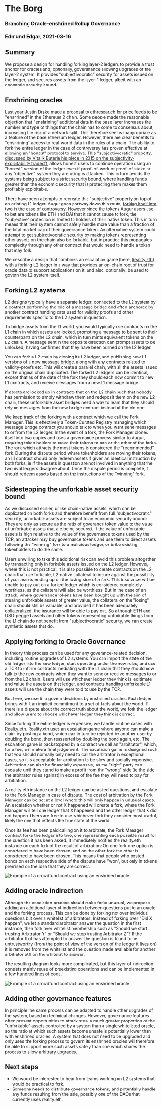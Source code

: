 
# The Borg

### Branching Oracle-enshrined Rollup Governance 

### Edmund Edgar, 2021-03-16

## Summary

We propose a design for handling forking layer-2 ledgers to provide a trust anchor for oracles and, optionally, goveranance allowing upgrades of the layer-2 system. It provides "subjectivocratic" security for assets issued on the ledger, and secures assets from the layer-1 ledger, albeit with an economic security bound. 


## Enshrining oracles

Last year [Justin Drake made a proposal to ethresear.ch for price feeds to be "enshrined" in the Ethereum 2 chain](https://ethresear.ch/t/enshrined-eth2-price-feeds/7391). Some people made the reasonable objection that "enshrining" additional data in the base layer increases the number and type of things that the chain has to come to consensus about, increasing the risk of a network split. This therefore seems inappropriate as a feature of the base Ethereum ledger. However, there are clear benefits to "enshrining" access to real-world data in the rules of a chain. The ability to fork the entire ledger in the case of controversy has proven effective at allowing an "honest" protocol to survive. This "subjectivocratic" property, [discussed by Vitalik Buterin his piece in 2015 on the subjectivity-exploitability tradeoff](https://blog.ethereum.org/2015/02/14/subjectivity-exploitability-tradeoff/), allows honest users to continue operation using an "honest" version of the ledger even if proof-of-work or proof-of-stake or any "objective" system they are using is attacked. This in turn avoids the systems being subject to a strict security bound, where handling funds greater than the economic security that is protecting them makes them profitably exploitable.

There have been attempts to recreate this "subjective" property on top of an existing L1 ledger. Augur goes partway down this route, [forking itself into two in the case of controversy](https://whitepaper.io/document/29/augur-whitepaper). However since the tokens Augur users use to bet are tokens like ETH and DAI that it cannot cause to fork, the "subjective" protection is limited to holders of their native token. This in turn means that their system cannot safely handle more value than a fraction of the total market cap of their governance token. An alternative system could attempt to get subjectivocratic security by making tokens representing other assets on the chain also be forkable, but in practice this propagates complexity through any other contract that would need to handle a token that may fork.

We describe a design that combines an escalation game (here, [Reality.eth](https://reality.eth.link)) with a forking L2 ledger in a way that provides an on-chain root of trust for oracle data to support applications on it, and also, optionally, be used to govern the L2 system itself.


## Forking L2 systems

L2 designs typically have a separate ledger, connected to the L2 system by a contract performing the role of a message bridge and often anchored by another contract handing data used for validity proofs and other requirements specific to the L2 system in question.

To bridge assets from the L1 world, you would typically use contracts on the L1 chain in which assets are locked, prompting a message to be sent to their counterparts on the L2 chain, which in turn mints equivalent tokens on the L2 chain. A message sent in the opposite direction can prompt assets to be unlocked, having confirmed that they have been burned on the L2 ledger. 

You can fork a L2 chain by cloning its L2 ledger, and publishing new L1 versions of a new message bridge, along with any contracts related to validity-proofs etc. This will create a parallel chain, with all the assets issued on the original chain duplicated. The forked L2 ledgers can be identical, except that as of the date of the fork they should each now commit to new L1 contracts, and receive messages from a new L1 message bridge.

If assets are locked up in contracts that on the L2 chain such that nobody has permission to simply withdraw them and redeposit them on the new L2 chain, these unforkable asset bridges need a way to learn that they should rely on messages from the new bridge contract instead of the old one.

We keep track of the forking with a contract which we call the Fork Manager. This is effectively a Token-Curated Registry managing which Message Bridge contract you should talk to when you want send messages to or from the L2 ledger. In the event of a fork, the Fork Manager clones itself into two copies and uses a governance process similar to Augur, requiring token holders to move their tokens to one or the other of the forks. The fork which attracts the most tokens is considered the "recommended" fork. During the dispute period where tokenholders are moving their tokens, an L1 contract should only redeem assets if given an identical instruction by both forks, ie if the assets in question are not involved in anything that the two rival ledgers disagree about. Once the dispute period is complete, it should redeem assets based on the instructions of the "winning" fork. 



## Sidestepping the unforkable asset security bound

As we discussed earlier, unlike chain-native assets, which can be duplicated on both forks and therefore benefit from full "subjectivocratic" security, unforkable assets are subject to an economic security bound: They are only as secure as the ratio of goverance token value to the value of unforkable assets that are being secured. If the value of unforkable assets is high relative to the value of the governance tokens used by the TCR, an attacker may buy governance tokens and use them to direct assets following the "winning" fork to a malicious ledger, or bribe existing tokenholders to do the same.

Users unwilling to take this additional risk can avoid this problem altogether by transacting only in forkable assets issued on the L2 ledger. However, where this is not practical, it is also possible to create contracts on the L2 chain that use forkable, L2-native collateral to insure against the possibility of your assets ending up on the losing side of a fork. This insurance will be unable to pay out on a forked ledger which is considered completely worthless, as the collateral will also be worthless. But in the case of an attack, where governance tokens have been bought up with the aim of stealing unforkable assets of greater value, the collateral on the "losing" chain should still be valuable, and provided it has been adequately collateralized, the insurance will be able to pay out. So although ETH and USD-pegged assets and other tokens representing unforkable things from the L1 chain do not benefit from "subjectivocratic" security, we can create synthetic assets that do.



## Applying forking to Oracle Governance

In theory this process can be used for any goverance-related decision, including routine upgrades of L2 systems. You can import the state of the old ledger into the new ledger, start operating under the new rules, and use a TCR to inform contracts mediating with the L1 chain that they should now talk to the new contracts when they want to send or receive messages to or from the L2 chain. Users will use whichever ledger they think is legitimate and value the assets on that ledger, and contracts handling unforkable L1 assets will use the chain they were told to use by the TCR.

But here, we use it to govern decisions by enshrined oracles. Each ledger brings with it an implicit commitment to a set of facts about the world. If there is a dispute about the correct truth about the world, we fork the ledger and allow users to choose whichever ledger they think is correct.

Since forking the entire ledger is expensive, we handle routine cases with [Reality.eth](https://reality.eth.link). Reality.eth [uses an escalation game](https://reality.eth.link/app/docs/html/whitepaper.html) where anyone can make a claim by posting a bond, which can in turn be rejected by another user by doubling the bond, then reasserted by doubling the bond again, etc. The escalation game is backstopped by a contract we call an "arbitrator", which, for a fee, will make a final judgement. The escalation game is designed such that you should normally only need to call the arbitrator in exceptional cases, so it is acceptable for arbitration to be slow and socially expensive. Arbitration can also be financially expensive, as the "right" party can escalate until they stand to make a profit from the "wrong" side (ie the side the arbitrator rules against) in excess of the fee they will need to pay for arbitration.

A reality.eth instance on the L2 ledger can be asked questions, and escalate to the Fork Manager in case of dispute. The cost of arbitration by the Fork Manager can be set at a level where this will only happen in unusual cases. An escalation whether or not X happened will create a fork, where the Fork Manager will tell one ledger that X happened and the other ledger that X did not happen. Users are free to use whichever fork they consider most useful, likely the one that reflects the true state of the world.

Once its fee has been paid calling on it to arbitrate, the Fork Manager contract forks the ledger into two, one representing each possible result for the question it has been asked. It immediately notifies the reality.eth instance on each fork of the result of arbitration: On one fork one option is considered to have been chosen, and on the other fork the other is considered to have been chosen. This means that people who posted bonds on each respective side of the dispute have "won", but only in tokens premised on the idea that they are correct.

![Example of a crowdfund contract using an enshrined oracle](diagrams/reality_multi.png)


## Adding oracle indirection

Although the escalation process should make forks unusual, we propose adding an additional layer of indirection between questions put to an oracle and the forking process. This can be done by forking not over individual questions but over a whitelist of arbitrators. Instead of forking over "Did X happen", we let a standard arbitrator answer the question in the first instance, then fork over whitelist membership such as "Should we start trusting Arbitrator Y" or "Should we stop trusting Arbitrator Z"? If the arbitrator that has attempted to answer the question is found to be untrustworthy (from the point of view of the version of the ledger it lives on) it is removed from the whitelist and the question made available for another arbitrator still on the whitelist to answer.

The resulting diagram looks more complicated, but this layer of indirection consists mainly reuse of preexisting operations and can be implemented in a few hundred lines of code.

![Example of a crowdfund contract using an enshrined oracle](diagrams/reality_multi_whitelist.png)

## Adding other governance features

In principle the same process can be adapted to handle other upgrades of the system, based on technical changes. However, governance features often present opportunities to attack steal a much greater proportion of the "unforkable" assets controlled by a system than a single whitelisted oracle, so the ratio at which such assets become unsafe is potentially lower than with enshrined oracles. A system that does not need to be upgraded and only uses the forking process to govern its enshrined oracles will therefore be able to support more such assets safely than one which shares the process to allow arbitrary upgrades.


## Next steps

- We would be interested to hear from teams working on L2 systems that would be practical to fork.
- Someone needs to distribute governance tokens, and potentially handle any funds resulting from the sale, possibly one of the DAOs that currently uses reality.eth.

